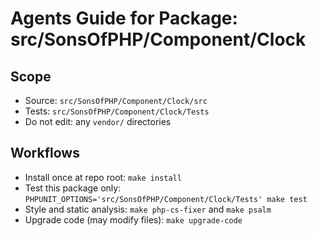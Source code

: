 # Agents Guide for Package: src/SonsOfPHP/Component/Clock

## Scope

- Source: `src/SonsOfPHP/Component/Clock/src`
- Tests: `src/SonsOfPHP/Component/Clock/Tests`
- Do not edit: any `vendor/` directories

## Workflows

- Install once at repo root: `make install`
- Test this package only: `PHPUNIT_OPTIONS='src/SonsOfPHP/Component/Clock/Tests' make test`
- Style and static analysis: `make php-cs-fixer` and `make psalm`
- Upgrade code (may modify files): `make upgrade-code`

